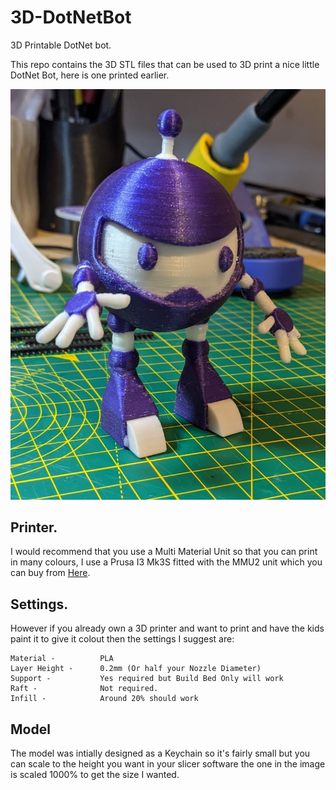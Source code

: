 # 3D-DotNetBot

3D Printable DotNet bot.

This repo contains the 3D STL files that can be used to 3D print a nice little DotNet Bot, here is one printed earlier.


![DotNet 3D Print](DotNetPrint.JPG)


## Printer.

I would recommend that you use a Multi Material Unit so that you can print in many colours, I use a Prusa I3 Mk3S fitted with the MMU2 unit which you can buy from [Here](https://shop.prusa3d.com/en/3d-printers/180-original-prusa-i3-mk3s-kit.html).

## Settings.

However if you already own a 3D printer and want to print and have the kids paint it to give it colout then the settings I suggest are:

    Material -          PLA
    Layer Height -      0.2mm (Or half your Nozzle Diameter)
    Support -           Yes required but Build Bed Only will work
    Raft -              Not required.
    Infill -            Around 20% should work

## Model

The model was intially designed as a Keychain so it's fairly small but you can scale to the height you want in your slicer software the one in the image is scaled 1000% to get the size I wanted.